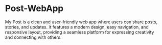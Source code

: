 # Post-WebApp
My Post is a clean and user-friendly web app where users can share posts, stories, and updates. It features a modern design, easy navigation, and responsive layout, providing a seamless platform for expressing creativity and connecting with others.
